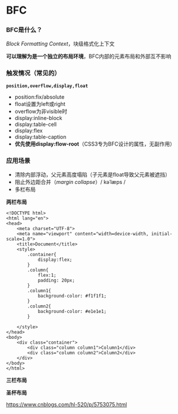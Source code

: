 # BFC 
### BFC是什么？

*Block Formatting Context*，块级格式化上下文

**可以理解为是一个独立的布局环境**，BFC内部的元素布局和外部互不影响

### 触发情况（常见的）

**`position,overflow,display,float`**

- position:fix/absolute
- float设置为left或right
- overflow为非visible时
- display:inline-block
- display:table-cell
- display:flex
- display:table-caption
- **优先使用display:flow-root**（CSS3专为BFC设计的属性，无副作用）

### 应用场景

- 清除内部浮动，父元素高度塌陷（子元素是float导致父元素被遮挡）
- 阻止外边距合并（*margin collapse*）/ kəˈlæps /
- 多栏布局

**两栏布局**
```
<!DOCTYPE html>
<html lang="en">
<head>
    <meta charset="UTF-8">
    <meta name="viewport" content="width=device-width, initial-scale=1.0">
    <title>Document</title>
    <style>
        .container{
            display:flex;
        }
        .column{
            flex:1;
            padding: 20px;
        }
        .column1{
            background-color: #f1f1f1;
        }
        .column2{
            background-color: #e1e1e1;
        }

    </style>
</head>
<body>
    <div class="container">
        <div class="column column1">Column1</div>
        <div class="column column2">Column2</div>
    </div>
</body>
</html>
```

**三栏布局**

**圣杯布局**

https://www.cnblogs.com/hl-520/p/5753075.html